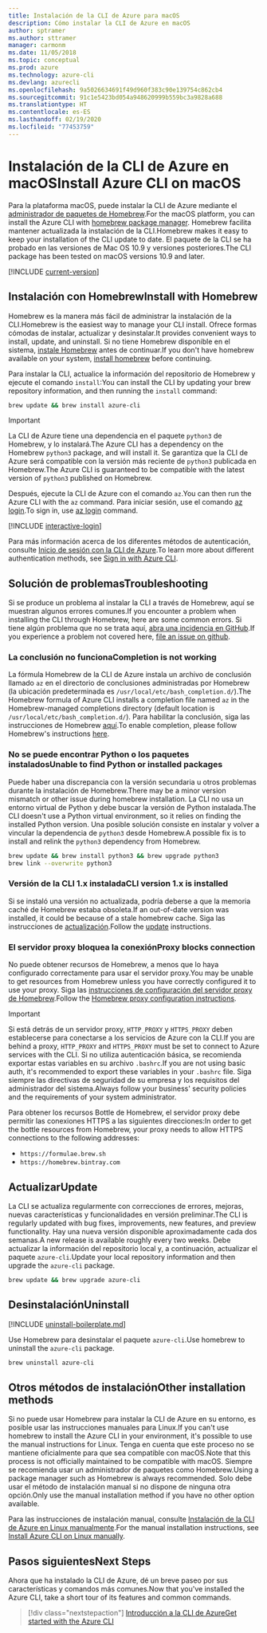 ```yaml
---
title: Instalación de la CLI de Azure para macOS
description: Cómo instalar la CLI de Azure en macOS
author: sptramer
ms.author: sttramer
manager: carmonm
ms.date: 11/05/2018
ms.topic: conceptual
ms.prod: azure
ms.technology: azure-cli
ms.devlang: azurecli
ms.openlocfilehash: 9a5026634691f49d960f383c90e139754c862cb4
ms.sourcegitcommit: 91c1e5423bd054a948620999b559bc3a9828a688
ms.translationtype: HT
ms.contentlocale: es-ES
ms.lasthandoff: 02/19/2020
ms.locfileid: "77453759"
---
```

# <a name="install-azure-cli-on-macos"></a><span data-ttu-id="110e1-103">Instalación de la CLI de Azure en macOS</span><span class="sxs-lookup"><span data-stu-id="110e1-103">Install Azure CLI on macOS</span></span>

<span data-ttu-id="110e1-104">Para la plataforma macOS, puede instalar la CLI de Azure mediante el [administrador de paquetes de Homebrew](https://brew.sh).</span><span class="sxs-lookup"><span data-stu-id="110e1-104">For the macOS platform, you can install the Azure CLI with [homebrew package manager](https://brew.sh).</span></span> <span data-ttu-id="110e1-105">Homebrew facilita mantener actualizada la instalación de la CLI.</span><span class="sxs-lookup"><span data-stu-id="110e1-105">Homebrew makes it easy to keep your installation of the CLI update to date.</span></span> <span data-ttu-id="110e1-106">El paquete de la CLI se ha probado en las versiones de Mac OS 10.9 y versiones posteriores.</span><span class="sxs-lookup"><span data-stu-id="110e1-106">The CLI package has been tested on macOS versions 10.9 and later.</span></span>

[!INCLUDE [current-version](includes/current-version.md)]

## <a name="install-with-homebrew"></a><span data-ttu-id="110e1-107">Instalación con Homebrew</span><span class="sxs-lookup"><span data-stu-id="110e1-107">Install with Homebrew</span></span>

<span data-ttu-id="110e1-108">Homebrew es la manera más fácil de administrar la instalación de la CLI.</span><span class="sxs-lookup"><span data-stu-id="110e1-108">Homebrew is the easiest way to manage your CLI install.</span></span> <span data-ttu-id="110e1-109">Ofrece formas cómodas de instalar, actualizar y desinstalar.</span><span class="sxs-lookup"><span data-stu-id="110e1-109">It provides convenient ways to install, update, and uninstall.</span></span>
<span data-ttu-id="110e1-110">Si no tiene Homebrew disponible en el sistema, [instale Homebrew](https://docs.brew.sh/Installation.html) antes de continuar.</span><span class="sxs-lookup"><span data-stu-id="110e1-110">If you don't have homebrew available on your system, [install homebrew](https://docs.brew.sh/Installation.html) before continuing.</span></span>

<span data-ttu-id="110e1-111">Para instalar la CLI, actualice la información del repositorio de Homebrew y ejecute el comando `install`:</span><span class="sxs-lookup"><span data-stu-id="110e1-111">You can install the CLI by updating your brew repository information, and then running the `install` command:</span></span>

```bash
brew update && brew install azure-cli
```

> [!IMPORTANT]
>
> <span data-ttu-id="110e1-112">La CLI de Azure tiene una dependencia en el paquete `python3` de Homebrew, y lo instalará.</span><span class="sxs-lookup"><span data-stu-id="110e1-112">The Azure CLI has a dependency on the Homebrew `python3` package, and will install it.</span></span>
> <span data-ttu-id="110e1-113">Se garantiza que la CLI de Azure será compatible con la versión más reciente de `python3` publicada en Homebrew.</span><span class="sxs-lookup"><span data-stu-id="110e1-113">The Azure CLI is guaranteed to be compatible with the latest version of `python3` published on Homebrew.</span></span>

<span data-ttu-id="110e1-114">Después, ejecute la CLI de Azure con el comando `az`.</span><span class="sxs-lookup"><span data-stu-id="110e1-114">You can then run the Azure CLI with the `az` command.</span></span> <span data-ttu-id="110e1-115">Para iniciar sesión, use el comando [az login](/cli/azure/reference-index#az-login).</span><span class="sxs-lookup"><span data-stu-id="110e1-115">To sign in, use [az login](/cli/azure/reference-index#az-login) command.</span></span>

[!INCLUDE [interactive-login](includes/interactive-login.md)]

<span data-ttu-id="110e1-116">Para más información acerca de los diferentes métodos de autenticación, consulte [Inicio de sesión con la CLI de Azure](authenticate-azure-cli.md).</span><span class="sxs-lookup"><span data-stu-id="110e1-116">To learn more about different authentication methods, see [Sign in with Azure CLI](authenticate-azure-cli.md).</span></span>

## <a name="troubleshooting"></a><span data-ttu-id="110e1-117">Solución de problemas</span><span class="sxs-lookup"><span data-stu-id="110e1-117">Troubleshooting</span></span>

<span data-ttu-id="110e1-118">Si se produce un problema al instalar la CLI a través de Homebrew, aquí se muestran algunos errores comunes.</span><span class="sxs-lookup"><span data-stu-id="110e1-118">If you encounter a problem when installing the CLI through Homebrew, here are some common errors.</span></span> <span data-ttu-id="110e1-119">Si tiene algún problema que no se trata aquí, [abra una incidencia en GitHub](https://github.com/Azure/azure-cli/issues).</span><span class="sxs-lookup"><span data-stu-id="110e1-119">If you experience a problem not covered here, [file an issue on github](https://github.com/Azure/azure-cli/issues).</span></span>

### <a name="completion-is-not-working"></a><span data-ttu-id="110e1-120">La conclusión no funciona</span><span class="sxs-lookup"><span data-stu-id="110e1-120">Completion is not working</span></span>

<span data-ttu-id="110e1-121">La fórmula Homebrew de la CLI de Azure instala un archivo de conclusión llamado `az` en el directorio de conclusiones administradas por Homebrew (la ubicación predeterminada es `/usr/local/etc/bash_completion.d/`).</span><span class="sxs-lookup"><span data-stu-id="110e1-121">The Homebrew formula of Azure CLI installs a completion file named `az` in the Homebrew-managed completions directory (default location is `/usr/local/etc/bash_completion.d/`).</span></span> <span data-ttu-id="110e1-122">Para habilitar la conclusión, siga las instrucciones de Homebrew [aquí](https://docs.brew.sh/Shell-Completion).</span><span class="sxs-lookup"><span data-stu-id="110e1-122">To enable completion, please follow Homebrew's instructions [here](https://docs.brew.sh/Shell-Completion).</span></span>

### <a name="unable-to-find-python-or-installed-packages"></a><span data-ttu-id="110e1-123">No se puede encontrar Python o los paquetes instalados</span><span class="sxs-lookup"><span data-stu-id="110e1-123">Unable to find Python or installed packages</span></span>

<span data-ttu-id="110e1-124">Puede haber una discrepancia con la versión secundaria u otros problemas durante la instalación de Homebrew.</span><span class="sxs-lookup"><span data-stu-id="110e1-124">There may be a minor version mismatch or other issue during homebrew installation.</span></span> <span data-ttu-id="110e1-125">La CLI no usa un entorno virtual de Python y debe buscar la versión de Python instalada.</span><span class="sxs-lookup"><span data-stu-id="110e1-125">The CLI doesn't use a Python virtual environment, so it relies on finding the installed Python version.</span></span> <span data-ttu-id="110e1-126">Una posible solución consiste en instalar y volver a vincular la dependencia de `python3` desde Homebrew.</span><span class="sxs-lookup"><span data-stu-id="110e1-126">A possible fix is to install and relink the `python3` dependency from Homebrew.</span></span>

```bash
brew update && brew install python3 && brew upgrade python3
brew link --overwrite python3
```

### <a name="cli-version-1x-is-installed"></a><span data-ttu-id="110e1-127">Versión de la CLI 1.x instalada</span><span class="sxs-lookup"><span data-stu-id="110e1-127">CLI version 1.x is installed</span></span>

<span data-ttu-id="110e1-128">Si se instaló una versión no actualizada, podría deberse a que la memoria caché de Homebrew estaba obsoleta.</span><span class="sxs-lookup"><span data-stu-id="110e1-128">If an out-of-date version was installed, it could be because of a stale homebrew cache.</span></span> <span data-ttu-id="110e1-129">Siga las instrucciones de [actualización](#update).</span><span class="sxs-lookup"><span data-stu-id="110e1-129">Follow the [update](#update) instructions.</span></span>

### <a name="proxy-blocks-connection"></a><span data-ttu-id="110e1-130">El servidor proxy bloquea la conexión</span><span class="sxs-lookup"><span data-stu-id="110e1-130">Proxy blocks connection</span></span>

<span data-ttu-id="110e1-131">No puede obtener recursos de Homebrew, a menos que lo haya configurado correctamente para usar el servidor proxy.</span><span class="sxs-lookup"><span data-stu-id="110e1-131">You may be unable to get resources from Homebrew unless you have correctly configured it to use your proxy.</span></span> <span data-ttu-id="110e1-132">Siga las [instrucciones de configuración del servidor proxy de Homebrew](https://docs.brew.sh/Manpage#using-homebrew-behind-a-proxy).</span><span class="sxs-lookup"><span data-stu-id="110e1-132">Follow the [Homebrew proxy configuration instructions](https://docs.brew.sh/Manpage#using-homebrew-behind-a-proxy).</span></span>

> [!IMPORTANT]
> <span data-ttu-id="110e1-133">Si está detrás de un servidor proxy, `HTTP_PROXY` y `HTTPS_PROXY` deben establecerse para conectarse a los servicios de Azure con la CLI.</span><span class="sxs-lookup"><span data-stu-id="110e1-133">If you are behind a proxy, `HTTP_PROXY` and `HTTPS_PROXY` must be set to connect to Azure services with the CLI.</span></span>
> <span data-ttu-id="110e1-134">Si no utiliza autenticación básica, se recomienda exportar estas variables en su archivo `.bashrc`.</span><span class="sxs-lookup"><span data-stu-id="110e1-134">If you are not using basic auth, it's recommended to export these variables in your `.bashrc` file.</span></span>
> <span data-ttu-id="110e1-135">Siga siempre las directivas de seguridad de su empresa y los requisitos del administrador del sistema.</span><span class="sxs-lookup"><span data-stu-id="110e1-135">Always follow your business' security policies and the requirements of your system administrator.</span></span>

<span data-ttu-id="110e1-136">Para obtener los recursos Bottle de Homebrew, el servidor proxy debe permitir las conexiones HTTPS a las siguientes direcciones:</span><span class="sxs-lookup"><span data-stu-id="110e1-136">In order to get the bottle resources from Homebrew, your proxy needs to allow HTTPS connections to the following addresses:</span></span>

* `https://formulae.brew.sh`
* `https://homebrew.bintray.com`

## <a name="update"></a><span data-ttu-id="110e1-137">Actualizar</span><span class="sxs-lookup"><span data-stu-id="110e1-137">Update</span></span>

<span data-ttu-id="110e1-138">La CLI se actualiza regularmente con correcciones de errores, mejoras, nuevas características y funcionalidades en versión preliminar.</span><span class="sxs-lookup"><span data-stu-id="110e1-138">The CLI is regularly updated with bug fixes, improvements, new features, and preview functionality.</span></span> <span data-ttu-id="110e1-139">Hay una nueva versión disponible aproximadamente cada dos semanas.</span><span class="sxs-lookup"><span data-stu-id="110e1-139">A new release is available roughly every two weeks.</span></span> <span data-ttu-id="110e1-140">Debe actualizar la información del repositorio local y, a continuación, actualizar el paquete `azure-cli`.</span><span class="sxs-lookup"><span data-stu-id="110e1-140">Update your local repository information and then upgrade the `azure-cli` package.</span></span>

```bash
brew update && brew upgrade azure-cli
```

## <a name="uninstall"></a><span data-ttu-id="110e1-141">Desinstalación</span><span class="sxs-lookup"><span data-stu-id="110e1-141">Uninstall</span></span>

[!INCLUDE [uninstall-boilerplate.md](includes/uninstall-boilerplate.md)]

<span data-ttu-id="110e1-142">Use Homebrew para desinstalar el paquete `azure-cli`.</span><span class="sxs-lookup"><span data-stu-id="110e1-142">Use homebrew to uninstall the `azure-cli` package.</span></span>

```bash
brew uninstall azure-cli
```

## <a name="other-installation-methods"></a><span data-ttu-id="110e1-143">Otros métodos de instalación</span><span class="sxs-lookup"><span data-stu-id="110e1-143">Other installation methods</span></span>

<span data-ttu-id="110e1-144">Si no puede usar Homebrew para instalar la CLI de Azure en su entorno, es posible usar las instrucciones manuales para Linux.</span><span class="sxs-lookup"><span data-stu-id="110e1-144">If you can't use homebrew to install the Azure CLI in your environment, it's possible to use the manual instructions for Linux.</span></span> <span data-ttu-id="110e1-145">Tenga en cuenta que este proceso no se mantiene oficialmente para que sea compatible con macOS.</span><span class="sxs-lookup"><span data-stu-id="110e1-145">Note that this process is not officially maintained to be compatible with macOS.</span></span> <span data-ttu-id="110e1-146">Siempre se recomienda usar un administrador de paquetes como Homebrew.</span><span class="sxs-lookup"><span data-stu-id="110e1-146">Using a package manager such as Homebrew is always recommended.</span></span> <span data-ttu-id="110e1-147">Solo debe usar el método de instalación manual si no dispone de ninguna otra opción.</span><span class="sxs-lookup"><span data-stu-id="110e1-147">Only use the manual installation method if you have no other option available.</span></span>

<span data-ttu-id="110e1-148">Para las instrucciones de instalación manual, consulte [Instalación de la CLI de Azure en Linux manualmente](install-azure-cli-linux.md).</span><span class="sxs-lookup"><span data-stu-id="110e1-148">For the manual installation instructions, see [Install Azure CLI on Linux manually](install-azure-cli-linux.md).</span></span>

## <a name="next-steps"></a><span data-ttu-id="110e1-149">Pasos siguientes</span><span class="sxs-lookup"><span data-stu-id="110e1-149">Next Steps</span></span>

<span data-ttu-id="110e1-150">Ahora que ha instalado la CLI de Azure, dé un breve paseo por sus características y comandos más comunes.</span><span class="sxs-lookup"><span data-stu-id="110e1-150">Now that you've installed the Azure CLI, take a short tour of its features and common commands.</span></span>

> [!div class="nextstepaction"]
> [<span data-ttu-id="110e1-151">Introducción a la CLI de Azure</span><span class="sxs-lookup"><span data-stu-id="110e1-151">Get started with the Azure CLI</span></span>](get-started-with-azure-cli.md)
